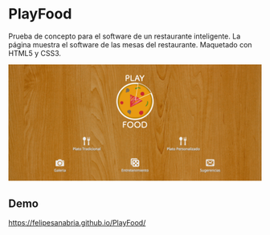 # PlayFood
Prueba de concepto para el software de un restaurante inteligente. La página muestra el software de las mesas del restaurante. Maquetado con HTML5 y CSS3. 

![PlayFood](https://raw.githubusercontent.com/FelipeSanabria/PlayFood/master/playfood.png)

## Demo
https://felipesanabria.github.io/PlayFood/
